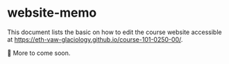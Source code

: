 # website-memo
This document lists the basic on how to edit the course website accessible at https://eth-vaw-glaciology.github.io/course-101-0250-00/.

🚧 More to come soon.
